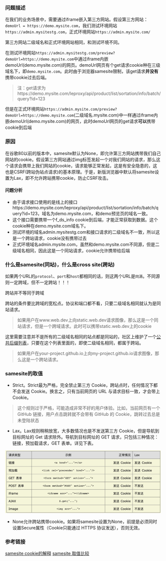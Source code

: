 ### 问题描述
在我们的业务场景中，需要通过iframe嵌入第三方网站。假设第三方网站：`demoUrl = https://demo.mysite.com`，我们测试环境网站`https://admin.mysitestg.com`，正式环境网站`https://admin.mysite.com/`

第三方网站二级域名和正式环境网站相同，和测试环境不同。

在测试环境网站`https://admin.mysitestg.com/preview?demoUrl=https://demo.mysite.com`中通过iframe内嵌demoUrl(demo.mysite.com)的网页。demoUrl网页有个get请求cookie种在三级域名下，即`demo.mysite.com`。此时由于浏览器samesite限制，该get请求**并没有**携带cookie过去后端。

>注：get请求为https://demo.mysite.com/leproxy/api/product/list/sortation/info/batch/query?id=123

但是在正式环境网站`https://admin.mysite.com/preview?demoUrl=https://demo.mysite.com`(二级域名.mysite.com)中一样通过iframe内嵌demoUrl(demo.mysite.com)的网页，此时demoUrl网页的get请求**可以**携带cookie到后端


### 原因
在谷歌80以前的版本中，samesite默认为None，即允许第三方网站携带我们自己网站的cookie。假设第三方网站通过img标签发起一个对我们网站的请求，那么这个请求会携带上我们网站的cookie，请求能够正常发起，这是有安全隐患的，这也是CSRF(跨站伪站点请求)的基本原理。于是，新版浏览器中默认将samesite设置为Lax，即不允许跨站携带cookie，防止CSRF攻击。

#### 问题分析
- 由于请求接口使用的是线上的接口https://demo.mysite.com/leproxy/api/product/list/sortation/info/batch/query?id=123，域名为demo.mysite.com，和demo预览页的域名一致。
- 这个接口需要携带一个f_ds_info cookie到后端，才能正常获取到数据。这个cookie种在demo.mysite.com域名下。
- 测试环境的域名admin.mysitestg.com和接口请求的二级域名不一致，所以这是一个跨站请求，cookie没有携带过去
- 正式环境域名admin.mysite.com，虽然和demo.mysite.com不同源，但是二级域名相同，因此这是一个同站请求，cookie允许携带给后端

### 什么是samesite(同站)，什么是cross site(跨站)
如果两个URL的`protocol`、`port`和`host`都相同的话，则这两个URL是`同源`。不同源则一定跨域，但不一定跨站！！！

跨站并不等同于跨域

跨站的条件要比跨域的宽松点。协议和端口都不看，只要二级域名相同就认为是同站请求。


>如果用户在www.web.dev上向static.web.dev请求图像，那么这是一个同站请求，但是一个跨域请求。此时可以携带static.web.dev上的cookie

这里需要注意并不是所有的二级域名相同的站点都是同站的，社区上维护了一个[公共后缀列表](https://publicsuffix.org/)，只要在这个列表里面的，即使二级域名相同，都属于跨站。

>如果用户在your-project.github.io上向my-project.github.io请求图像，那么这是一个跨站请求。


### samesite的取值
- Strict。Strict最为严格，完全禁止第三方 Cookie，跨站点时，任何情况下都不会发送 Cookie。换言之，只有当前网页的 URL 与请求目标一致，才会带上 Cookie。
>这个规则过于严格，可能造成非常不好的用户体验。比如，当前网页有一个 GitHub 链接，用户点击跳转就不会带有 GitHub 的 Cookie，跳转过去总是未登陆状态

- Lax。Lax规则稍稍放宽，大多数情况也是不发送第三方 Cookie，但是导航到目标网址的 Get 请求除外。导航到目标网址的 GET 请求，只包括三种情况：链接，预加载请求，GET 表单。详见下表。

![image](https://github.com/lizuncong/Front-End-Development-Notes/blob/master/resource/same-site01.jpg)


- None允许跨站携带cookie。如果将samesite设置为None，前提是必须同时设置Secure属性（Cookie只能通过 HTTPS 协议发送），否则无效。

### 参考链接
[samesite cookie的解释](https://web.dev/samesite-cookies-explained/)
[samesite 取值比较](https://www.ruanyifeng.com/blog/2019/09/cookie-samesite.html)